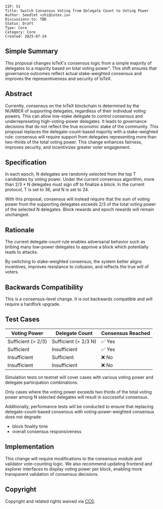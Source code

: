```
IIP: 51
Title: Switch Consensus Voting from Delegate Count to Voting Power
Author: Seedlet <zhi@iotex.io>
Discussions-to: TBD
Status: Draft
Type: Core
Category: Core
Created: 2025-07-24
```

## Simple Summary
This proposal changes IoTeX's consensus logic from a simple majority of delegates to a majority based on total voting power". This shift ensures that governance outcomes reflect actual stake-weighted consensus and improves the representiveness and security of IoTeX.

## Abstract
Currently, consensus on the IoTeX blockchain is determined by the NUMBER of supporting delegates, regardless of their individual voting powers. This can allow low-stake delegate to control consensus and underrepreseting high-voting-power delegates. It leads to governance decisions that do not reflect the true economic stake of the community. This proposal replaces the delegate-count-based majority with a stake-weighted rule: consensus will require support from delegates representing more than two-thirds of the total voting power. This change enhances fairness, improves security, and incentivizes greater voter engagement.

## Specification
In each epoch, N delegates are randomly selected from the top T candidates by voting power. Under the current consensus algorithm, more than 2/3 * N delegates must sign off to finalize a block. In the current protocol, T is set to 36, and N is set to 24.

With this proposal, consensus will instead require that the sum of voting power from the supporting delegates exceeds 2/3 of the total voting power of the selected N delegates. Block rewards and epoch rewards will remain unchanged.

## Rationale
The current delegate-count rule enables adversarial behavior such as bribing many low-power delegates to approve a block which potentially leads to attacks.

By switching to stake-weighted consensus, the system better aligns incentives, improves resistance to collusion, and reflects the true will of voters.

## Backwards Compatibility
This is a consensus-level change. It is not backwards compatible and will require a hardfork upgrade.

## Test Cases
| Voting Power       | Delegate Count        | Consensus Reached |
|--------------------|-----------------------|-------------------|
| Sufficient (> 2/3) | Sufficient (> 2/3 N)   | ✅ Yes             |
| Sufficient         | Insufficient          | ✅ Yes             |
| Insufficient       | Sufficient            | ❌ No              |
| Insufficient       | Insufficient          | ❌ No              |

Simulation tests on testnet will cover cases with various voting power and delegate participation combinations.

Only cases where the voting power exceeds two thirds of the total voting power among N selected delegates will result in successful consensus.

Additionally, performance tests will be conducted to ensure that replacing delegate-count-based consensus with voting-power-weighted consensus does not degrade:
- block finality time
- overall consensus responsiveness

## Implementation
This change will require modifications to the consensus module and validator vote-counting logic. We also recommend updating frontend and explorer interfaces to display voting power per block, enabling more transparent validation of consensus decisions.

## Copyright
Copyright and related rights waived via [CC0](https://creativecommons.org/publicdomain/zero/1.0/).